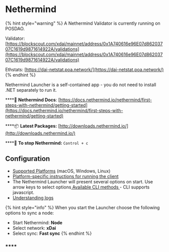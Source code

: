 # Nethermind

{% hint style="warning" %}
A Nethermind Validator is currently running on POSDAO.

Validator: [https://blockscout.com/xdai/mainnet/address/0x1A740616e96E07d86203707C1619d9871614922A/validations](https://blockscout.com/xdai/mainnet/address/0x1A740616e96E07d86203707C1619d9871614922A/validations)

Ethstats: [https://dai-netstat.poa.network/](https://dai-netstat.poa.network/)
{% endhint %}

Nethermind Launcher is a self-contained app - you do not need to install .NET separately to run it.

\*\*\*\*📄 **Nethermind Docs**: [https://docs.nethermind.io/nethermind/first-steps-with-nethermind/getting-started](https://docs.nethermind.io/nethermind/first-steps-with-nethermind/getting-started)

\*\*\*\*📦 **Latest Packages:** [http://downloads.nethermind.io/](http://downloads.nethermind.io/)

\*\*\*\*🛑 **To stop Nethermind:** `Control + c`

## **Configuration**

* [Supported Platforms](https://docs.nethermind.io/nethermind/first-steps-with-nethermind/supported-platforms) \(macOS, Windows, Linux\)
* [Platform-specific instructions for running the client](https://docs.nethermind.io/nethermind/ethereum-client/running-nethermind/running-the-client)
* The Nethermind Launcher will present several options on start. Use arrow keys to select options[ Available CLI methods ](https://docs.nethermind.io/nethermind/nethermind-utilities/cli)- CLI supports javascript.
* [Understanding logs](https://docs.nethermind.io/nethermind/first-steps-with-nethermind/getting-started#explaining-nethermind-logs)

{% hint style="info" %}
When you start the Launcher choose the following options to sync a node:

* Start Nethermind: **Node**
* Select network: **xDai** 
* Select sync: **Fast sync**
{% endhint %}

### \*\*\*\*

